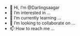 
- 👋 Hi, I’m @Darlingsaagar
- 👀 I’m interested in ...
- 🌱 I’m currently learning ...
- 💞️ I’m looking to collaborate on ...
- 📫 How to reach me ...

<!---
Darlingsaagar/Darlingsaagar is a ✨ special ✨ repository because its `README.md` (this file) appears on your GitHub profile.
You can click the Preview link to take a look at your changes.
--->

